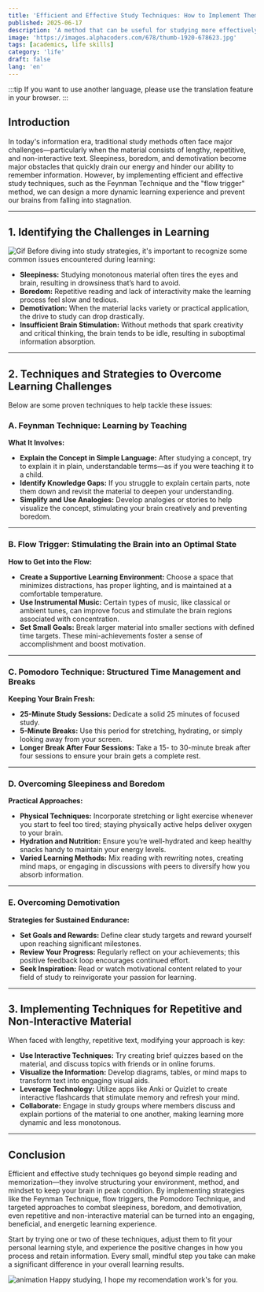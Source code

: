 ```yaml
---
title: 'Efficient and Effective Study Techniques: How to Implement Them'
published: 2025-06-17
description: 'A method that can be useful for studying more effectively and efficiently, while reaping benefits.'
image: 'https://images.alphacoders.com/678/thumb-1920-678623.jpg'
tags: [academics, life skills]
category: 'life'
draft: false 
lang: 'en'
---
```


:::tip
If you want to use another language, please use the translation feature in your browser.
:::
## Introduction

In today's information era, traditional study methods often face major challenges—particularly when the material consists of lengthy, repetitive, and non-interactive text. Sleepiness, boredom, and demotivation become major obstacles that quickly drain our energy and hinder our ability to remember information. However, by implementing efficient and effective study techniques, such as the Feynman Technique and the "flow trigger" method, we can design a more dynamic learning experience and prevent our brains from falling into stagnation.

---

## 1. Identifying the Challenges in Learning
![Gif](https://media.tenor.com/D48L_xXEcDoAAAAM/stress-study.gif)
Before diving into study strategies, it's important to recognize some common issues encountered during learning:

- **Sleepiness:** Studying monotonous material often tires the eyes and brain, resulting in drowsiness that’s hard to avoid.  
- **Boredom:** Repetitive reading and lack of interactivity make the learning process feel slow and tedious.  
- **Demotivation:** When the material lacks variety or practical application, the drive to study can drop drastically.  
- **Insufficient Brain Stimulation:** Without methods that spark creativity and critical thinking, the brain tends to be idle, resulting in suboptimal information absorption.

---

## 2. Techniques and Strategies to Overcome Learning Challenges

Below are some proven techniques to help tackle these issues:

### A. Feynman Technique: Learning by Teaching

**What It Involves:**  
- **Explain the Concept in Simple Language:** After studying a concept, try to explain it in plain, understandable terms—as if you were teaching it to a child.  
- **Identify Knowledge Gaps:** If you struggle to explain certain parts, note them down and revisit the material to deepen your understanding.  
- **Simplify and Use Analogies:** Develop analogies or stories to help visualize the concept, stimulating your brain creatively and preventing boredom.

---

### B. Flow Trigger: Stimulating the Brain into an Optimal State

**How to Get into the Flow:**  
- **Create a Supportive Learning Environment:** Choose a space that minimizes distractions, has proper lighting, and is maintained at a comfortable temperature.  
- **Use Instrumental Music:** Certain types of music, like classical or ambient tunes, can improve focus and stimulate the brain regions associated with concentration.  
- **Set Small Goals:** Break larger material into smaller sections with defined time targets. These mini-achievements foster a sense of accomplishment and boost motivation.

---

### C. Pomodoro Technique: Structured Time Management and Breaks

**Keeping Your Brain Fresh:**  
- **25-Minute Study Sessions:** Dedicate a solid 25 minutes of focused study.  
- **5-Minute Breaks:** Use this period for stretching, hydrating, or simply looking away from your screen.  
- **Longer Break After Four Sessions:** Take a 15- to 30-minute break after four sessions to ensure your brain gets a complete rest.

---

### D. Overcoming Sleepiness and Boredom

**Practical Approaches:**  
- **Physical Techniques:** Incorporate stretching or light exercise whenever you start to feel too tired; staying physically active helps deliver oxygen to your brain.  
- **Hydration and Nutrition:** Ensure you’re well-hydrated and keep healthy snacks handy to maintain your energy levels.  
- **Varied Learning Methods:** Mix reading with rewriting notes, creating mind maps, or engaging in discussions with peers to diversify how you absorb information.

---

### E. Overcoming Demotivation

**Strategies for Sustained Endurance:**  
- **Set Goals and Rewards:** Define clear study targets and reward yourself upon reaching significant milestones.  
- **Review Your Progress:** Regularly reflect on your achievements; this positive feedback loop encourages continued effort.  
- **Seek Inspiration:** Read or watch motivational content related to your field of study to reinvigorate your passion for learning.

---

## 3. Implementing Techniques for Repetitive and Non-Interactive Material

When faced with lengthy, repetitive text, modifying your approach is key:

- **Use Interactive Techniques:** Try creating brief quizzes based on the material, and discuss topics with friends or in online forums.  
- **Visualize the Information:** Develop diagrams, tables, or mind maps to transform text into engaging visual aids.  
- **Leverage Technology:** Utilize apps like Anki or Quizlet to create interactive flashcards that stimulate memory and refresh your mind.  
- **Collaborate:** Engage in study groups where members discuss and explain portions of the material to one another, making learning more dynamic and less monotonous.

---

## Conclusion

Efficient and effective study techniques go beyond simple reading and memorization—they involve structuring your environment, method, and mindset to keep your brain in peak condition. By implementing strategies like the Feynman Technique, flow triggers, the Pomodoro Technique, and targeted approaches to combat sleepiness, boredom, and demotivation, even repetitive and non-interactive material can be turned into an engaging, beneficial, and energetic learning experience.

Start by trying one or two of these techniques, adjust them to fit your personal learning style, and experience the positive changes in how you process and retain information. Every small, mindful step you take can make a significant difference in your overall learning results.

![animation](https://media4.giphy.com/media/v1.Y2lkPWVjZjA1ZTQ3bzZoMmNiOTZ2Mms1cDFxcnN2MHZsNXJ6aHI0cGJvZ282MjE1amd1YyZlcD12MV9naWZzX3NlYXJjaCZjdD1n/FDsrMc7l0kFhEsKmv2/200.webp)
Happy studying, I hope my recomendation work's for you.